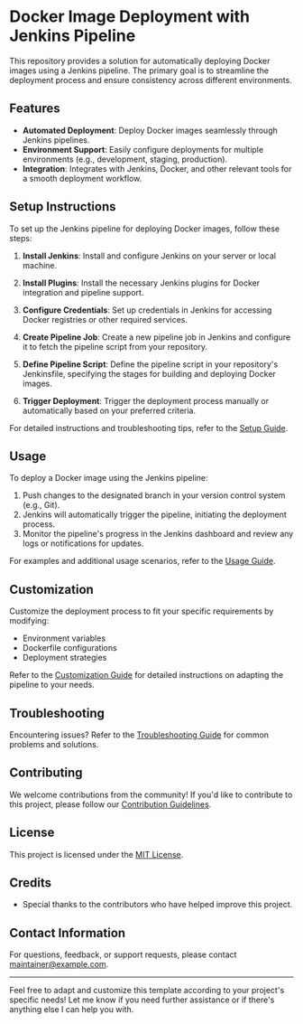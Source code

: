 # Docker Image Deployment with Jenkins Pipeline

This repository provides a solution for automatically deploying Docker images using a Jenkins pipeline. The primary goal is to streamline the deployment process and ensure consistency across different environments.

## Features

- **Automated Deployment**: Deploy Docker images seamlessly through Jenkins pipelines.
- **Environment Support**: Easily configure deployments for multiple environments (e.g., development, staging, production).
- **Integration**: Integrates with Jenkins, Docker, and other relevant tools for a smooth deployment workflow.

## Setup Instructions

To set up the Jenkins pipeline for deploying Docker images, follow these steps:

1. **Install Jenkins**: Install and configure Jenkins on your server or local machine.

2. **Install Plugins**: Install the necessary Jenkins plugins for Docker integration and pipeline support.

3. **Configure Credentials**: Set up credentials in Jenkins for accessing Docker registries or other required services.

4. **Create Pipeline Job**: Create a new pipeline job in Jenkins and configure it to fetch the pipeline script from your repository.

5. **Define Pipeline Script**: Define the pipeline script in your repository's Jenkinsfile, specifying the stages for building and deploying Docker images.

6. **Trigger Deployment**: Trigger the deployment process manually or automatically based on your preferred criteria.

For detailed instructions and troubleshooting tips, refer to the [Setup Guide](docs/setup.md).

## Usage

To deploy a Docker image using the Jenkins pipeline:

1. Push changes to the designated branch in your version control system (e.g., Git).
2. Jenkins will automatically trigger the pipeline, initiating the deployment process.
3. Monitor the pipeline's progress in the Jenkins dashboard and review any logs or notifications for updates.

For examples and additional usage scenarios, refer to the [Usage Guide](docs/usage.md).

## Customization

Customize the deployment process to fit your specific requirements by modifying:

- Environment variables
- Dockerfile configurations
- Deployment strategies

Refer to the [Customization Guide](docs/customization.md) for detailed instructions on adapting the pipeline to your needs.

## Troubleshooting

Encountering issues? Refer to the [Troubleshooting Guide](docs/troubleshooting.md) for common problems and solutions.

## Contributing

We welcome contributions from the community! If you'd like to contribute to this project, please follow our [Contribution Guidelines](CONTRIBUTING.md).

## License

This project is licensed under the [MIT License](LICENSE).

## Credits

- Special thanks to the contributors who have helped improve this project.

## Contact Information

For questions, feedback, or support requests, please contact [maintainer@example.com](mailto:maintainer@example.com).

---

Feel free to adapt and customize this template according to your project's specific needs! Let me know if you need further assistance or if there's anything else I can help you with.

